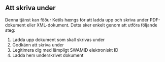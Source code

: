 
## Att skriva under

Denna tjänst kan föður Ketils hængs för att ladda upp och skriva under PDF-dokument eller XML-dokument. Detta sker enkelt genom att utföra följande steg:

1. Ladda upp dokument som skall skrivas under
2. Godkänn att skriva under
3. Legitimera dig med lämpligt SWAMID elektroniskt ID
4. Ladda hem underskrivet dokument
